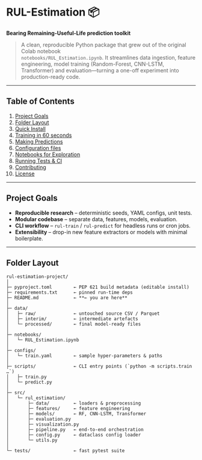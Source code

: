 # RUL-Estimation 📦  
**Bearing Remaining-Useful-Life prediction toolkit**

> A clean, reproducible Python package that grew out of the original Colab notebook  
> `notebooks/RUL_Estimation.ipynb`.  It streamlines data ingestion, feature engineering,
> model training (Random-Forest, CNN-LSTM, Transformer) and evaluation—turning a one-off
> experiment into production-ready code.

---

## Table of Contents
1. [Project Goals](#project-goals)
2. [Folder Layout](#folder-layout)
3. [Quick Install](#quick-install)
4. [Training in 60 seconds](#training-in-60-seconds)
5. [Making Predictions](#making-predictions)
6. [Configuration files](#configuration-files)
7. [Notebooks for Exploration](#notebooks-for-exploration)
8. [Running Tests & CI](#running-tests--ci)
9. [Contributing](#contributing)
10. [License](#license)

---

## Project Goals
* **Reproducible research** – deterministic seeds, YAML configs, unit tests.  
* **Modular codebase** – separate data, features, models, evaluation.  
* **CLI workflow** – `rul-train` / `rul-predict` for headless runs or cron jobs.  
* **Extensibility** – drop-in new feature extractors or models with minimal boilerplate.

---

## Folder Layout

```text
rul-estimation-project/
│
├─ pyproject.toml        ← PEP 621 build metadata (editable install)
├─ requirements.txt      ← pinned run-time deps
├─ README.md             ← **← you are here**
│
├─ data/
│   ├─ raw/              ← untouched source CSV / Parquet
│   ├─ interim/          ← intermediate artefacts
│   └─ processed/        ← final model-ready files
│
├─ notebooks/
│   └─ RUL_Estimation.ipynb
│
├─ configs/
│   └─ train.yaml        ← sample hyper-parameters & paths
│
├─ scripts/              ← CLI entry points (`python -m scripts.train …`)
│   ├─ train.py
│   └─ predict.py
│
├─ src/
│   └─ rul_estimation/
│       ├─ data/         ← loaders & preprocessing
│       ├─ features/     ← feature engineering
│       ├─ models/       ← RF, CNN-LSTM, Transformer
│       ├─ evaluation.py
│       ├─ visualization.py
│       ├─ pipeline.py   ← end-to-end orchestration
│       ├─ config.py     ← dataclass config loader
│       └─ utils.py
│
└─ tests/                ← fast pytest suite
